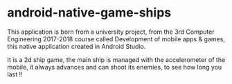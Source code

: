 # android-native-game-ships

This application is born from a university project, from the 3rd Computer Engineering 2017-2018 course called Development of mobile apps & games, this native application created in Android Studio.

It is a 2d ship game, the main ship is managed with the accelerometer of the mobile, it always advances and can shoot its enemies, to see how long you last !!
